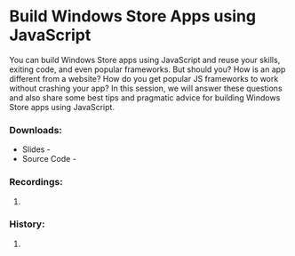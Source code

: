 # Build Windows Store Apps using JavaScript

You can build Windows Store apps using JavaScript and reuse your skills, exiting code, and even popular frameworks. But should you? How is an app different from a website? How do you get popular JS frameworks to work without crashing your app? In this session, we will answer these questions and also share some best tips and pragmatic advice for building Windows Store apps using JavaScript.

### Downloads:
* Slides - 
* Source Code - 

### Recordings:
1. 

### History:
1. 
